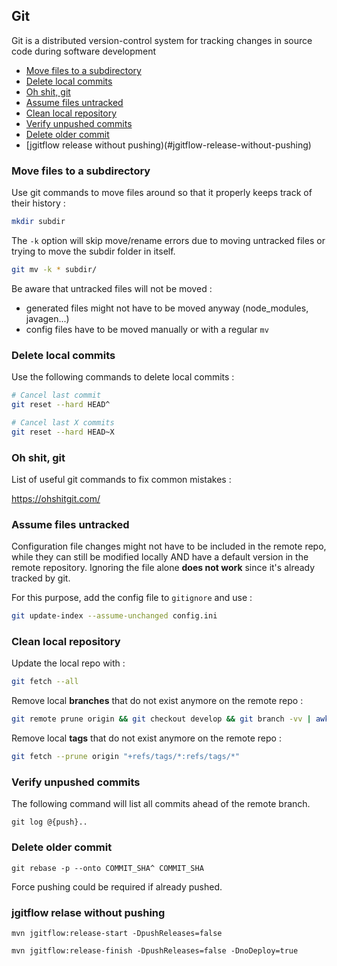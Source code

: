 ## Git
Git is a distributed version-control system for tracking changes in source code during software development

* [Move files to a subdirectory](#moves-files-to-a-subdirectory)
* [Delete local commits](#delete-local-commits)
* [Oh shit, git](#oh-shit-git)
* [Assume files untracked](#assume-files-untracked)
* [Clean local repository](#clean-local-repository)
* [Verify unpushed commits](#verify-unpushed-commits)
* [Delete older commit](#delete-older-commit)
* [jgitflow release without pushing)(#jgitflow-release-without-pushing)

### Move files to a subdirectory
Use git commands to move files around so that it properly keeps track of their history :

```bash
mkdir subdir
```

The `-k` option will skip move/rename errors due to moving untracked files or trying to move the subdir folder in itself.
```bash
git mv -k * subdir/
```

Be aware that untracked files will not be moved :
* generated files might not have to be moved anyway (node_modules, javagen...)
* config files have to be moved manually or with a regular `mv`

### Delete local commits
Use the following commands to delete local commits :

```bash
# Cancel last commit
git reset --hard HEAD^

# Cancel last X commits
git reset --hard HEAD~X
```

### Oh shit, git
List of useful git commands to fix common mistakes :

https://ohshitgit.com/

### Assume files untracked

Configuration file changes might not have to be included in the remote repo, while they can still be modified locally AND have a default version in the remote repository. Ignoring the file alone **does not work** since it's already tracked by git.

For this purpose, add the config file to `gitignore` and use :

```bash
git update-index --assume-unchanged config.ini
```

### Clean local repository

Update the local repo with :

```bash
git fetch --all
```

Remove local **branches** that do not exist anymore on the remote repo :

```bash
git remote prune origin && git checkout develop && git branch -vv | awk '/: gone]/{print $1}' | xargs git branch -d
```

Remove local **tags** that do not exist anymore on the remote repo :

```bash
git fetch --prune origin "+refs/tags/*:refs/tags/*"
```

### Verify unpushed commits

The following command will list all commits ahead of the remote branch.
```
git log @{push}..
```

### Delete older commit

```
git rebase -p --onto COMMIT_SHA^ COMMIT_SHA
```

Force pushing could be required if already pushed.

### jgitflow relase without pushing

```
mvn jgitflow:release-start -DpushReleases=false
```

```
mvn jgitflow:release-finish -DpushReleases=false -DnoDeploy=true

```
